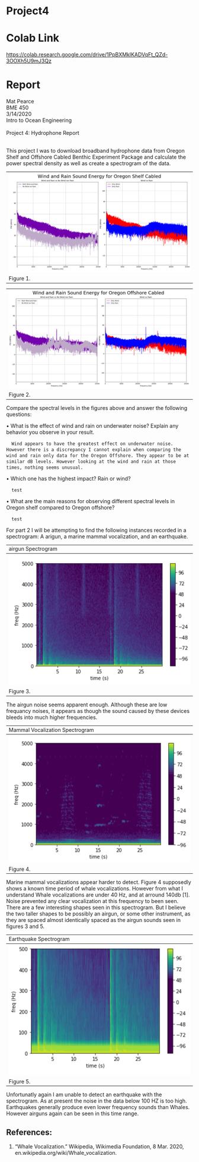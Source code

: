 # Project4

# Colab Link
https://colab.research.google.com/drive/1PpBXMklKADVqFt_QZd-3OOXh5U9mJ3Qz
# Report
Mat Pearce<br>
BME 450<br>
3/14/2020<br>
Intro to Ocean Engineering<br>
<br>
Project 4: Hydrophone Report<br>
<br>
<p>
This project I was to download broadband hydrophone data from Oregon Shelf and Offshore Cabled Benthic Experiment Package and calculate the power spectral density as well as create a spectrogram of the data.
</p>

<table style="width:100%">
  <tr>
    <th><img alt="Aug 24th?" src=images/fig1.PNG><br></th>
  </tr>
  <tr>
    <td>Figure 1.</td>
  </tr>
</table>



<table style="width:100%">
  <tr>
    <th><img alt="Aug 24th?" src=images/fig2.PNG><br></th>
  </tr>
  <tr>
    <td>Figure 2.</td>
  </tr>
</table>

<p>
Compare the spectral levels in the figures above and answer the  following questions:
</p>

• What is the effect of wind and rain on underwater noise? Explain any behavior you observe in your result.

      Wind appears to have the greatest effect on underwater noise. However there is a discrepancy I cannot explain when comparing the         wind and rain only data for the Oregon Offshore. They appear to be at similar dB levels. However looking at the wind and rain at those times, nothing seems unusual.
      
• Which one has the highest impact? Rain or wind?

      test

• What are the main reasons for observing different spectral levels in Oregon shelf compared to Oregon offshore?

      test


<p>
For part 2 I will be attempting to find the following instances recorded in a spectrogram: A arigun, a marine mammal vocalization, and an earthquake.
</p>


<table style="width:100%">
  <tr>
    <td>airgun Spectrogram</td>
  </tr>
  <tr>
    <th><img alt="Aug 24th?" src=images/fig3.PNG><br></th>
  </tr>
  <tr>
    <td>Figure 3.</td>
  </tr>
</table>

<p>
The airgun noise seems apparent enough. Although these are low frequancy noises, it appears as though the sound caused by these devices bleeds into much higher frequencies.
</p>

<table style="width:100%">
  <tr>
    <td>Mammal Vocalization Spectrogram</td>
  </tr>
  <tr>
    <th><img alt="Aug 24th?" src=images/fig4.PNG><br></th>
  </tr>
  <tr>
    <td>Figure 4.</td>
  </tr>
</table>

<p>
Marine mammal vocalizations appear harder to detect. Figure 4 supposedly shows a known time period of whale vocalizations. However from what I understand Whale vocalizations are under 40 Hz, and at arround 140db [1]. Noise prevented any clear vocalization at this frequency to been seen. There are a few interesting shapes seen in this spectrogram. But I believe the two taller shapes to be possibly an airgun, or some other instrument, as they are spaced almost identically spaced as the airgun sounds seen in figures 3 and 5.
</p>

<table style="width:100%">
  <tr>
    <td>Earthquake Spectrogram</td>
  </tr>
  <tr>
    <th><img alt="Aug 24th?" src=images/fig5.PNG><br></th>
  </tr>
  <tr>
    <td>Figure 5.</td>
  </tr>
</table>
<p>
Unfortunatly again I am unable to detect an earthquake with the spectrogram. As at present the noise in the data below 100 HZ is too high. Earthquakes generally produce even lower frequency sounds than Whales. However airguns again can be seen in this time range.
</p>


## References:
1. “Whale Vocalization.” Wikipedia, Wikimedia Foundation, 8 Mar. 2020, en.wikipedia.org/wiki/Whale_vocalization.

